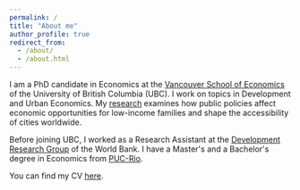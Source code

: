 ```yaml
---
permalink: /
title: "About me"
author_profile: true
redirect_from: 
  - /about/
  - /about.html
---
```

I am a PhD candidate in Economics at the [Vancouver School of Economics](https://economics.ubc.ca/) of the University of British Columbia (UBC). I work on topics in Development and Urban Economics. My [research](https://bbribeiro.github.io/research/) examines how public policies affect economic opportunities for low-income families and shape the accessibility of cities worldwide.

Before joining UBC, I worked as a Research Assistant at the [Development Research Group](https://www.worldbank.org/en/about/unit/unit-dec/research) of the World Bank. I have a Master's and a Bachelor's degree in Economics from [PUC-Rio](https://www.econ.puc-rio.br/en).

You can find my CV [here](https://bbribeiro.github.io/cv/).
